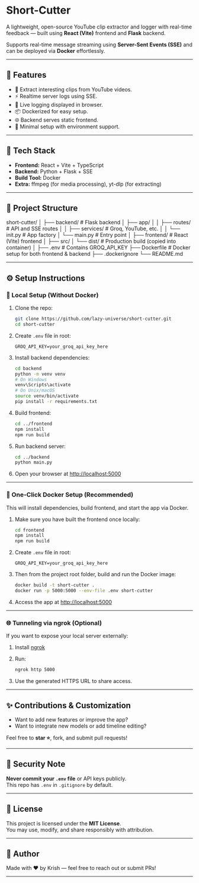 # Short-Cutter

A lightweight, open-source YouTube clip extractor and logger with real-time feedback — built using **React (Vite)** frontend and **Flask** backend.  

Supports real-time message streaming using **Server-Sent Events (SSE)** and can be deployed via **Docker** effortlessly.

---

## 🚀 Features

- 🎥 Extract interesting clips from YouTube videos.
- ⚡ Realtime server logs using SSE.
- 💬 Live logging displayed in browser.
- 📦 Dockerized for easy setup.
- 🌐 Backend serves static frontend.
- 🔐 Minimal setup with environment support.

---

## 🧰 Tech Stack

- **Frontend:** React + Vite + TypeScript
- **Backend:** Python + Flask + SSE
- **Build Tool:** Docker
- **Extra:** ffmpeg (for media processing), yt-dlp (for extracting)

---

## 📂 Project Structure

short-cutter/
│
├── backend/ # Flask backend
│ ├── app/
│ │ ├── routes/ # API and SSE routes
│ │ ├── services/ # Groq, YouTube, etc.
│ │ └── init.py # App factory
│ └── main.py # Entry point
│
├── frontend/ # React (Vite) frontend
│ ├── src/
│ └── dist/ # Production build (copied into container)
│
├── .env # Contains GROQ_API_KEY 
├── Dockerfile # Docker setup for both frontend & backend
├── .dockerignore
└── README.md

---

## ⚙️ Setup Instructions

### 🔧 Local Setup (Without Docker)

1. Clone the repo:

   ```bash
   git clone https://github.com/lazy-universe/short-cutter.git
   cd short-cutter
   ```

2. Create `.env` file in root:

   ```
   GROQ_API_KEY=your_groq_api_key_here
   ```

3. Install backend dependencies:

   ```bash
   cd backend
   python -m venv venv
   # On Windows
   venv\Scripts\activate
   # On Unix/macOS
   source venv/bin/activate
   pip install -r requirements.txt
   ```

4. Build frontend:

   ```bash
   cd ../frontend
   npm install
   npm run build
   ```

5. Run backend server:

   ```bash
   cd ../backend
   python main.py
   ```

6. Open your browser at [http://localhost:5000](http://localhost:5000)

---

### 🐳 One-Click Docker Setup (Recommended)

This will install dependencies, build frontend, and start the app via Docker.

1. Make sure you have built the frontend once locally:

   ```bash
   cd frontend
   npm install
   npm run build
   ```

2. Create `.env` file in root:

   ```
   GROQ_API_KEY=your_groq_api_key_here
   ```   

3. Then from the project root folder, build and run the Docker image:

   ```bash
   docker build -t short-cutter .
   docker run -p 5000:5000 --env-file .env short-cutter
   ```

4. Access the app at [http://localhost:5000](http://localhost:5000)

---

### 🌐 Tunneling via ngrok (Optional)

If you want to expose your local server externally:

1. Install [ngrok](https://ngrok.com/)

2. Run:

   ```bash
   ngrok http 5000
   ```

3. Use the generated HTTPS URL to share access.

---

## ✨ Contributions & Customization

- Want to add new features or improve the app?  
- Want to integrate new models or add timeline editing?  

Feel free to **star ⭐**, fork, and submit pull requests!

---

## 🔐 Security Note

**Never commit your `.env` file** or API keys publicly.  
This repo has `.env` in `.gitignore` by default.

---

## 📄 License

This project is licensed under the **MIT License**.  
You may use, modify, and share responsibly with attribution.

---

## 🙌 Author

Made with ❤️ by Krish — feel free to reach out or submit PRs!

---